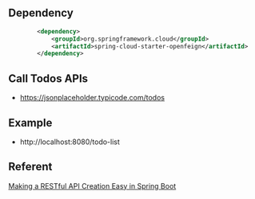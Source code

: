 ## Dependency
```xml
        <dependency>
            <groupId>org.springframework.cloud</groupId>
            <artifactId>spring-cloud-starter-openfeign</artifactId>
        </dependency>
```

## Call Todos APIs
- https://jsonplaceholder.typicode.com/todos

## Example
- http://localhost:8080/todo-list

## Referent
[Making a RESTful API Creation Easy in Spring Boot](https://betterprogramming.pub/making-a-restful-api-creation-easy-in-spring-boot-dc56c0ede725)